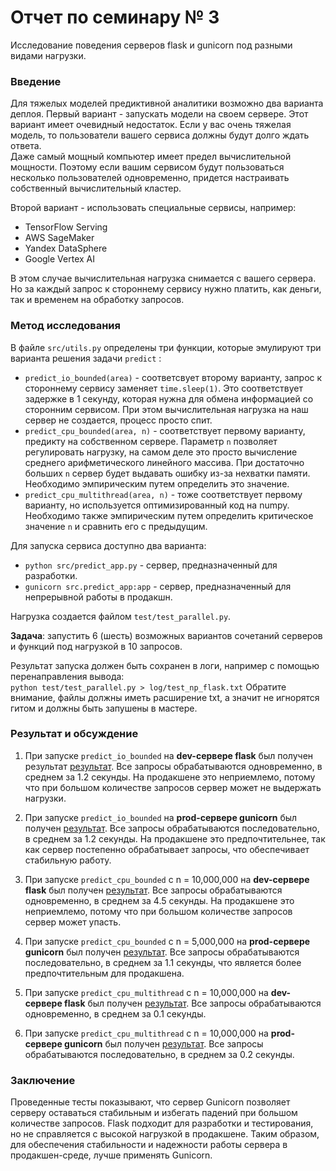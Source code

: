 # Отчет по семинару № 3
Исследование поведения серверов flask и gunicorn под разными видами нагрузки.  

### Введение
Для тяжелых моделей предиктивной аналитики возможно два варианта деплоя. 
Первый вариант - запускать модели на своем сервере. 
Этот вариант имеет очевидный недостаток. 
Если у вас очень тяжелая модель, то пользователи вашего сервиса должны будут долго ждать ответа.  
Даже самый мощный компьютер имеет предел вычислительной мощности. 
Поэтому если вашим сервисом будут пользоваться несколько пользователей одновременно, придется настраивать собственный вычислительный кластер. 

Второй вариант - использовать специальные сервисы, например:  
- TensorFlow Serving
- AWS SageMaker
- Yandex DataSphere
- Google Vertex AI

В этом случае вычислительная нагрузка снимается с вашего сервера. 
Но за каждый запрос к стороннему сервису нужно платить, как деньги, так и временем на обработку запросов. 

### Метод исследования
В файле `src/utils.py` определены три функции, которые эмулируют три варианта решения задачи `predict` :
- `predict_io_bounded(area)` - соответсвует второму варианту, запрос к стороннему сервису заменяет `time.sleep(1)`. 
Это соответствует задержке в 1 секунду, которая нужна для обмена информацией со сторонним сервисом. 
При этом вычислительная нагрузка на наш сервер не создается, процесс просто спит. 
- `predict_cpu_bounded(area, n)` - соответствует первому варианту, предикту на собственном сервере. 
Параметр `n` позволяет регулировать нагрузку, на самом деле это просто вычисление среднего арифметического линейного массива. 
При достаточно больших `n` сервер будет выдавать ошибку из-за нехватки памяти. 
Необходимо эмпирическим путем определить это значение. 
- `predict_cpu_multithread(area, n)` - тоже соответствует первому варианту, но используется оптимизированный код на numpy. 
Необходимо также эмпирическим путем определить критическое значение `n` и сравнить его с предыдущим. 

Для запуска сервиса доступно два варианта: 
- `python src/predict_app.py` - сервер, предназначенный для разработки. 
- `gunicorn src.predict_app:app` - сервер, предназначенный для непрерывной работы в продакшн. 

Нагрузка создается файлом `test/test_parallel.py`.  

**Задача**: запустить 6 (шесть) возможных вариантов сочетаний серверов и функций под нагрузкой в 10 запросов. 

Результат запуска должен быть сохранен в логи, например с помощью перенаправления вывода:  
`python test/test_parallel.py > log/test_np_flask.txt` 
Обратите внимание, файлы должны иметь расширение txt, а значит не игнорятся гитом и должны быть запушены в мастере.  

### Результат и обсуждение

1) При запуске `predict_io_bounded` на **dev-сервере flask** был получен результат [результат](../log/test_flask_io_bounded.txt). Все запросы обрабатываются одновременно, в среднем за 1.2 секунды. На продакшене это неприемлемо, потому что при большом количестве запросов сервер может не выдержать нагрузки.

2) При запуске `predict_io_bounded` на **prod-сервере gunicorn** был получен [результат](../log/test_gunicorn_io_bounded.txt). Все запросы обрабатываются последовательно, в среднем за 1.2 секунды. На продакшене это предпочтительнее, так как сервер постепенно обрабатывает запросы, что обеспечивает стабильную работу.

3) При запуске `predict_cpu_bounded` с n = 10,000,000 на **dev-сервере flask** был получен [результат](../log/test_flask_cpu_bounded.txt). Все запросы обрабатываются одновременно, в среднем за 4.5 секунды. На продакшене это неприемлемо, потому что при большом количестве запросов сервер может упасть.

4) При запуске `predict_cpu_bounded` с n = 5,000,000 на **prod-сервере gunicorn** был получен [результат](../log/test_gunicorn_cpu_bounded.txt). Все запросы обрабатываются последовательно, в среднем за 1.1 секунды, что является более предпочтительным для продакшена.

5) При запуске `predict_cpu_multithread` с n = 10,000,000 на **dev-сервере flask** был получен [результат](../log/test_flask_cpu_multithread.txt). Все запросы обрабатываются одновременно, в среднем за 0.1 секунды.

6) При запуске `predict_cpu_multithread` с n = 10,000,000 на **prod-сервере gunicorn** был получен [результат](../log/test_gunicorn_cpu_multithread.txt). Все запросы обрабатываются последовательно, в среднем за 0.2 секунды.

### Заключение
Проведенные тесты показывают, что сервер Gunicorn позволяет серверу оставаться стабильным и избегать падений при большом количестве запросов. Flask подходит для разработки и тестирования, но не справляется с высокой нагрузкой в продакшене. Таким образом, для обеспечения стабильности и надежности работы сервера в продакшен-среде, лучше применять Gunicorn.